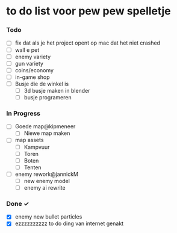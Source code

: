# to do list voor pew pew spelletje

### Todo

- [ ] fix dat als je het project opent op mac dat het niet crashed
- [ ] wall e pet
- [ ] enemy variety
- [ ] gun variety
- [ ] coins/economy
- [ ] in-game shop
- [ ] Busje die de winkel is
  - [ ] 3d busje maken in blender
  - [ ] busje programeren 

### In Progress

- [ ] Goede map@kipmeneer
  - [ ] Niewe map maken
- [ ] map assets
  - [ ] Kampvuur
  - [ ]  Toren
  - [ ]  Boten
  - [ ]  Tenten
 
- [ ] enemy rework@jannickM
  - [ ] new enemy model
  - [ ] enemy ai rewrite

### Done ✓
- [x]  enemy new bullet particles
- [x] ezzzzzzzzzz to do ding van internet genakt
